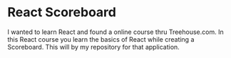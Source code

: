 <h1>React Scoreboard</h1>
<p> I wanted to learn React and found a online course thru Treehouse.com. In this React course you learn the basics of React while creating a Scoreboard. 
This will by my repository for that application.</p>
